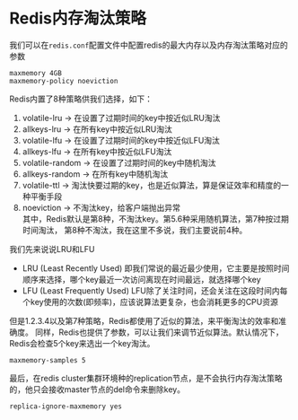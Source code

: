 ﻿# Redis内存淘汰策略
我们可以在`redis.conf`配置文件中配置redis的最大内存以及内存淘汰策略对应的参数
```
maxmemory 4GB
maxmemory-policy noeviction
```
Redis内置了8种策略供我们选择，如下：
1. volatile-lru -> 在设置了过期时间的key中按近似LRU淘汰
2. allkeys-lru -> 在所有key中按近似LRU淘汰
3. volatile-lfu -> 在设置了过期时间的key中按近似LFU淘汰
4. allkeys-lfu -> 在所有key中按近似LFU淘汰
5. volatile-random -> 在设置了过期时间的key中随机淘汰
6. allkeys-random -> 在所有key中随机淘汰
7. volatile-ttl -> 淘汰快要过期的key，也是近似算法，算是保证效率和精度的一种平衡手段
8. noeviction -> 不淘汰key，给客户端抛出异常  
其中，Redis默认是第8种，不淘汰key。第5.6种采用随机算法，第7种按过期时间淘汰，
第8种不淘汰，我在这里不多说，我们主要说前4种。  

我们先来说说LRU和LFU
+ LRU (Least Recently Used) 即我们常说的最近最少使用，它主要是按照时间顺序来选择，哪个key最近一次访问离现在时间最远，就选择哪个key
+ LFU (Least Frequently Used) LFU除了关注时间，还会关注在这段时间内每个key使用的次数(即频率)，应该说算法更复杂，也会消耗更多的CPU资源
 
 但是1.2.3.4以及第7种策略，Redis都使用了近似的算法，来平衡淘汰的效率和准确度。
 同样，Redis也提供了参数，可以让我们来调节近似算法。默认情况下，Redis会检查5个key来选出一个key淘汰。
 ```
maxmemory-samples 5
```

最后，在redis cluster集群环境种的replication节点，是不会执行内存淘汰策略的，他只会接收master节点的del命令来删除key。
```
replica-ignore-maxmemory yes
```